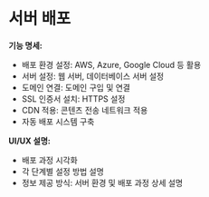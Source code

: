 # 서버 배포

<p><b>기능 명세:</b></p><ul><li>배포 환경 설정: AWS, Azure, Google Cloud 등 활용</li><li>서버 설정: 웹 서버, 데이터베이스 서버 설정</li><li>도메인 연결: 도메인 구입 및 연결</li><li>SSL 인증서 설치: HTTPS 설정</li><li>CDN 적용: 콘텐츠 전송 네트워크 적용</li><li>자동 배포 시스템 구축</li></ul><p><b>UI/UX 설명:</b></p><ul><li>배포 과정 시각화</li><li>각 단계별 설정 방법 설명</li><li>정보 제공 방식: 서버 환경 및 배포 과정 상세 설명</li></ul>